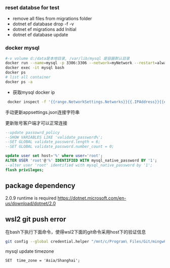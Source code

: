 ### reset databse for test

* remove all files from migrations folder
* dotnet ef database drop -f -v
* dotnet ef migrations add Initial
* dotnet ef database update

### docker mysql

```bash
#-v volume d:/data是本地目录, /var/lib/mysql 是容器默认目录
docker run --name=mysql -p 3306:3306 --network=myNetwork --restart=always -v /home/data/mysql:/var/lib/mysql -e MYSQL_ROOT_PASSWORD=1 -d mysql/mysql-server 
docker exec -it mysql bash
docker ps
# list all container
docker ps -a
```
- 获取mysql docker ip

``` bash
 docker inspect -f '{{range.NetworkSettings.Networks}}{{.IPAddress}}{{end}}' mysql
```
手动更新appsettings.json连接字符串


更新账号客户端才可以正常连接

```sql
--update passowrd_policy
--SHOW VARIABLES LIKE 'validate_password%';
--SET GLOBAL validate_password.length = 6;
--SET GLOBAL validate_password.number_count = 0;

update user set host='%' where user='root';
ALTER USER 'root'@'%' IDENTIFIED WITH mysql_native_password BY '1';
--alter user 'root' identified with mysql_native_password by '1';
flush privileges;
```
## package dependency
2.0.9 runtime is required
https://dotnet.microsoft.com/en-us/download/dotnet/2.0
## wsl2 git push error
在bash下执行下面命令，使得wsl2下面的git命令采用host下的验证信息
```bash
git config --global credential.helper "/mnt/c/Program\ Files/Git/mingw64/libexec/git-core/git-credential-manager.exe"
```

mysql update timezone

``` mysql
SET  time_zone = 'Asia/Shanghai';

```